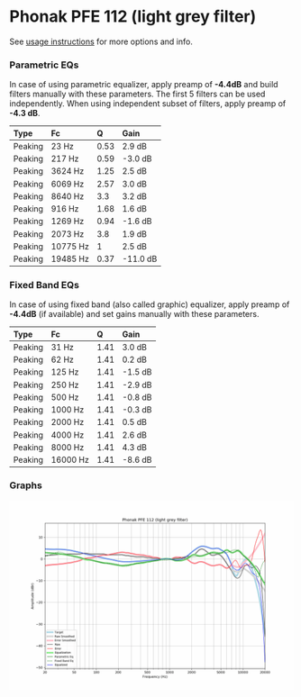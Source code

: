 # Phonak PFE 112 (light grey filter)
See [usage instructions](https://github.com/jaakkopasanen/AutoEq#usage) for more options and info.

### Parametric EQs
In case of using parametric equalizer, apply preamp of **-4.4dB** and build filters manually
with these parameters. The first 5 filters can be used independently.
When using independent subset of filters, apply preamp of **-4.3 dB**.

| Type    | Fc       |    Q | Gain     |
|:--------|:---------|:-----|:---------|
| Peaking | 23 Hz    | 0.53 | 2.9 dB   |
| Peaking | 217 Hz   | 0.59 | -3.0 dB  |
| Peaking | 3624 Hz  | 1.25 | 2.5 dB   |
| Peaking | 6069 Hz  | 2.57 | 3.0 dB   |
| Peaking | 8640 Hz  | 3.3  | 3.2 dB   |
| Peaking | 916 Hz   | 1.68 | 1.6 dB   |
| Peaking | 1269 Hz  | 0.94 | -1.6 dB  |
| Peaking | 2073 Hz  | 3.8  | 1.9 dB   |
| Peaking | 10775 Hz | 1    | 2.5 dB   |
| Peaking | 19485 Hz | 0.37 | -11.0 dB |

### Fixed Band EQs
In case of using fixed band (also called graphic) equalizer, apply preamp of **-4.4dB**
(if available) and set gains manually with these parameters.

| Type    | Fc       |    Q | Gain    |
|:--------|:---------|:-----|:--------|
| Peaking | 31 Hz    | 1.41 | 3.0 dB  |
| Peaking | 62 Hz    | 1.41 | 0.2 dB  |
| Peaking | 125 Hz   | 1.41 | -1.5 dB |
| Peaking | 250 Hz   | 1.41 | -2.9 dB |
| Peaking | 500 Hz   | 1.41 | -0.8 dB |
| Peaking | 1000 Hz  | 1.41 | -0.3 dB |
| Peaking | 2000 Hz  | 1.41 | 0.5 dB  |
| Peaking | 4000 Hz  | 1.41 | 2.6 dB  |
| Peaking | 8000 Hz  | 1.41 | 4.3 dB  |
| Peaking | 16000 Hz | 1.41 | -8.6 dB |

### Graphs
![](./Phonak%20PFE%20112%20(light%20grey%20filter).png)